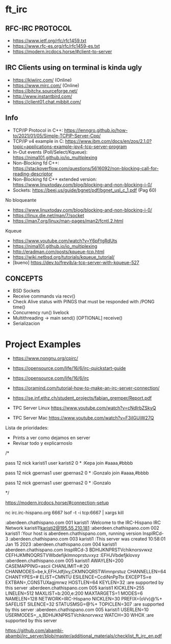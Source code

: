# ft_irc

## RFC-IRC PROTOCOL
- https://www.ietf.org/rfc/rfc1459.txt
- https://www.rfc-es.org/rfc/rfc1459-es.txt
- https://modern.ircdocs.horse/#client-to-server

## IRC Clients using on terminal is kinda ugly
- https://kiwiirc.com/              (Online)
- https://www.mirc.com/             (Online)
- https://bitchx.sourceforge.net/
- http://www.instantbird.com/
- https://client01.chat.mibbit.com/


## Info
- TCP/IP Protocol in C++: https://lenngro.github.io/how-to/2021/01/05/Simple-TCPIP-Server-Cpp/
- TCP/IP v4 example in C: https://www.ibm.com/docs/en/zos/2.1.0?topic=applications-example-ipv4-tcp-server-program
- In-Out events (Poll/Select/Kqueue): https://nima101.github.io/io_multiplexing 
- Non-Blocking fd C++: https://stackoverflow.com/questions/5616092/non-blocking-call-for-reading-descriptor
- Non-Blocking fd C++ extended version: https://www.linuxtoday.com/blog/blocking-and-non-blocking-i-0/
- Sockets: https://beej.us/guide/bgnet/pdf/bgnet_usl_c_1.pdf (Pag 60)

No bloqueante
- https://www.linuxtoday.com/blog/blocking-and-non-blocking-i-0/
- https://linux.die.net/man/7/socket
- https://man7.org/linux/man-pages/man2/fcntl.2.html

Kqueue
- https://www.youtube.com/watch?v=Y6pFtgRdUts
- https://nima101.github.io/io_multiplexing
- http://eradman.com/posts/kqueue-tcp.html
- https://wiki.netbsd.org/tutorials/kqueue_tutorial/
- [bueno] https://dev.to/frevib/a-tcp-server-with-kqueue-527



## CONCEPTS
* BSD Sockets
* Receive commands via recv()
* Check Alive status with PINGS that must be responded with /PONG time()
* Concurrency run() livelock
* Multithreading -> main
                    send() [OPTIONAL]
                    receive()
* Serializacion

# Project Examples
- https://www.nongnu.org/cpirc/
- https://opensource.com/life/16/6/irc-quickstart-guide
- https://opensource.com/life/16/6/irc
- https://oramind.com/tutorial-how-to-make-an-irc-server-connection/
- https://se.inf.ethz.ch/student_projects/fabian_gremper/Report.pdf

- TPC Server Linux https://www.youtube.com/watch?v=cNdlrbZSkyQ
- TPC Server Mac https://www.youtube.com/watch?v=F3iIGUiW27Q



Lista de prioridades:
- Prints a ver como dejamos en server
- Revisar todo y explicarnoslo

/*

pass 12
nick karisti1
user karisti2 0 * :Kepa
join #aaaa,#bbbb


pass 12
nick gpernas1
user gpernas2 0 * :Gonzalo
join #aaaa,#bbbb

pass 12
nick gpernas1
user gpernas2 0 * :Gonzalo

*/



https://modern.ircdocs.horse/#connection-setup

nc irc.irc-hispano.org 6667
lsof -t -i tcp:6667 | xargs kill


:aberdeen.chathispano.com 001 karisti1 :Welcome to the IRC-Hispano IRC Network karisti1!karisti2@195.55.210.181
:aberdeen.chathispano.com 002 karisti1 :Your host is aberdeen.chathispano.com, running version InspIRCd-3
:aberdeen.chathispano.com 003 karisti1 :This server was created 10:58:01 Jan 15 2023
:aberdeen.chathispano.com 004 karisti1 aberdeen.chathispano.com InspIRCd-3 BDHIJKNPRSTVchiknorsvwxz CEFHJKMNOQRSTVWbdefijklmnoprstuvxyz :EFHJVbdefjklovxy
:aberdeen.chathispano.com 005 karisti1 AWAYLEN=200 CASEMAPPING=ascii CHANLIMIT=#:20 CHANMODES=be,k,EFHJdfjlxy,CKMNOQRSTWimnprstuz CHANNELLEN=64 CHANTYPES=# ELIST=CMNTU ESILENCE=CcdiNnPpTtx EXCEPTS=e EXTBAN=,CGNSTUXagjmrwz HOSTLEN=64 KEYLEN=32 :are supported by this server
:aberdeen.chathispano.com 005 karisti1 KICKLEN=255 LINELEN=512 MAXLIST=b:200,e:200 MAXTARGETS=1 MODES=6 NAMELEN=128 NETWORK=IRC-Hispano NICKLEN=30 PREFIX=(oVv)@%+ SAFELIST SILENCE=32 STATUSMSG=@%+ TOPICLEN=307 :are supported by this server
:aberdeen.chathispano.com 005 karisti1 USERLEN=10 USERMODES=,,s,BDHIJKNPRSTVchiknorvwxz WATCH=30 WHOX :are supported by this server


https://github.com/abambi-abambi/irc_server/blob/master/additional_materials/checklist_ft_irc_en.pdf
